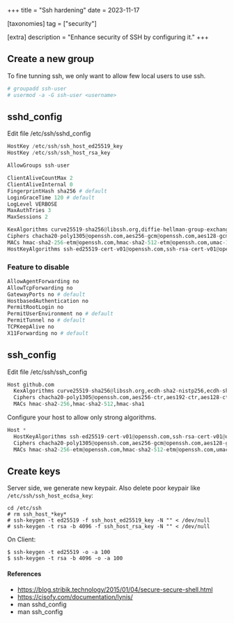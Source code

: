 +++
title = "Ssh hardening"
date = 2023-11-17

[taxonomies]
tag = ["security"]

[extra]
description = "Enhance security of SSH by configuring it."
+++

## Create a new group
To fine tunning ssh, we only want to allow few local users to use ssh.

```sh
# groupadd ssh-user
# usermod -a -G ssh-user <username>
```

## sshd_config

Edit file /etc/ssh/sshd_config

```py
HostKey /etc/ssh/ssh_host_ed25519_key
HostKey /etc/ssh/ssh_host_rsa_key

AllowGroups ssh-user

ClientAliveCountMax 2
ClientAliveInternal 0
FingerprintHash sha256 # default
LoginGraceTime 120 # default
LogLevel VERBOSE
MaxAuthTries 3
MaxSessions 2

KexAlgorithms curve25519-sha256@libssh.org,diffie-hellman-group-exchange-sha256
Ciphers chacha20-poly1305@openssh.com,aes256-gcm@openssh.com,aes128-gcm@openssh.com,aes256-ctr,aes192-ctr,aes128-ctr
MACs hmac-sha2-256-etm@openssh.com,hmac-sha2-512-etm@openssh.com,umac-128-etm@openssh.com
HostKeyAlgorithms ssh-ed25519-cert-v01@openssh.com,ssh-rsa-cert-v01@openssh.com,ssh-ed25519,ssh-rsa
```

### Feature to disable

```py
AllowAgentForwarding no
AllowTcpForwarding no
GatewayPorts no # default
HostbasedAuthentication no
PermitRootLogin no
PermitUserEnvironment no # default
PermitTunnel no # default
TCPKeepAlive no
X11Forwarding no # default
```

## ssh_config

Edit file /etc/ssh/ssh_config

```py
Host github.com
  KexAlgorithms curve25519-sha256@libssh.org,ecdh-sha2-nistp256,ecdh-sha2-nistp384,ecdh-sha2-nistp521
  Ciphers chacha20-poly1305@openssh.com,aes256-ctr,aes192-ctr,aes128-ctr,aes256-cbc,aes192-cbc,aes128-cbc
  MACs hmac-sha2-256,hmac-sha2-512,hmac-sha1
```

Configure your host to allow only strong algorithms.

```py
Host *
  HostKeyAlgorithms ssh-ed25519-cert-v01@openssh.com,ssh-rsa-cert-v01@openssh.com,ssh-ed25519,ssh-rsa
  Ciphers chacha20-poly1305@openssh.com,aes256-gcm@openssh.com,aes128-gcm@openssh.com,aes256-ctr,aes192-ctr,aes128-ctr
  MACs hmac-sha2-256-etm@openssh.com,hmac-sha2-512-etm@openssh.com,umac-128-etm@openssh.com
```

## Create keys
Server side, we generate new keypair. Also delete poor keypair like `/etc/ssh/ssh_host_ecdsa_key`:

    cd /etc/ssh
    # rm ssh_host_*key*
    # ssh-keygen -t ed25519 -f ssh_host_ed25519_key -N "" < /dev/null
    # ssh-keygen -t rsa -b 4096 -f ssh_host_rsa_key -N "" < /dev/null

On Client:

    $ ssh-keygen -t ed25519 -o -a 100
    $ ssh-keygen -t rsa -b 4096 -o -a 100

#### References
+ https://blog.stribik.technology/2015/01/04/secure-secure-shell.html
+ https://cisofy.com/documentation/lynis/
+ man sshd_config
+ man ssh_config
